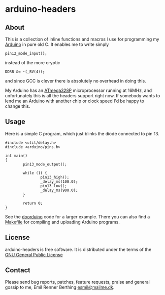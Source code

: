 arduino-headers
===============


About
-----

This is a collection of inline functions and macros I use for programming
my [Arduino][1] in pure old C. It enables me to write simply

    pin12_mode_input();

instead of the more cryptic

    DDRB &= ~(_BV(4));

and since GCC is clever there is absolutely no overhead in doing this.

My Arduino has an [ATmega328P][2] microprocessor running at 16MHz, and
unfortunately this is all the headers support right now. If somebody
wants to lend me an Arduino with another chip or clock speed
I'd be happy to change this.

[1]: http://www.arduino.cc/
[2]: http://www.atmel.com/dyn/products/product_card.asp?part_id=4198


Usage
-----

Here is a simple C program, which just blinks the diode connected to
pin 13.

    #include <util/delay.h>
    #include <arduino/pins.h>
    
    int main()
    {
            pin13_mode_output();
    
            while (1) {
                    pin13_high();
                    _delay_ms(100.0);
                    pin13_low();
                    _delay_ms(900.0);
            }
    
            return 0;
    }

See the [doorduino][4] code for a larger example. There you can also
find a [Makefile][5] for compiling and uploading Arduino programs.

[4]: http://github.com/labitat/doorduino
[5]: http://github.com/labitat/doorduino/blob/master/Makefile


License
-------

arduino-headers is free software. It is distributed under the terms of
the [GNU General Public License][6]

[6]: http://www.fsf.org/licensing/licenses/gpl.html


Contact
-------

Please send bug reports, patches, feature requests, praise and general
gossip to me, Emil Renner Berthing <esmil@mailme.dk>.
